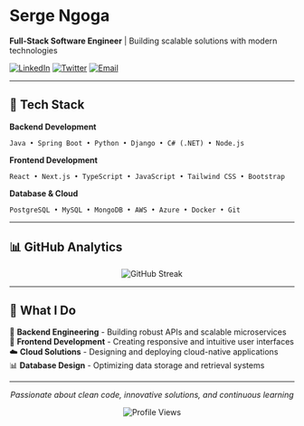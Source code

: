 # Serge Ngoga
**Full-Stack Software Engineer** | Building scalable solutions with modern technologies

[![LinkedIn](https://img.shields.io/badge/LinkedIn-0077B5?style=for-the-badge&logo=linkedin&logoColor=white)](https://linkedin.com/in/Ngoga-serge)
[![Twitter](https://img.shields.io/badge/Twitter-1DA1F2?style=for-the-badge&logo=twitter&logoColor=white)](https://twitter.com/nserge__)
[![Email](https://img.shields.io/badge/Email-D14836?style=for-the-badge&logo=gmail&logoColor=white)](mailto:sergengoga05@gmail.com)

---

## 🚀 Tech Stack

**Backend Development**
```
Java • Spring Boot • Python • Django • C# (.NET) • Node.js
```

**Frontend Development**
```
React • Next.js • TypeScript • JavaScript • Tailwind CSS • Bootstrap
```

**Database & Cloud**
```
PostgreSQL • MySQL • MongoDB • AWS • Azure • Docker • Git
```

---

## 📊 GitHub Analytics

<div align="center">
  


</div>

<div align="center">
  
![GitHub Streak](https://github-readme-streak-stats.herokuapp.com/?user=Ngogaserge&theme=dark&hide_border=true&background=0D1117&ring=58A6FF&fire=58A6FF)

</div>

---

## 💼 What I Do

🔧 **Backend Engineering** - Building robust APIs and scalable microservices  
🎨 **Frontend Development** - Creating responsive and intuitive user interfaces  
☁️ **Cloud Solutions** - Designing and deploying cloud-native applications  
📊 **Database Design** - Optimizing data storage and retrieval systems

---

<div align="center">

*Passionate about clean code, innovative solutions, and continuous learning*

![Profile Views](https://komarev.com/ghpvc/?username=Ngogaserge&style=flat-square&color=58A6FF)

</div>
